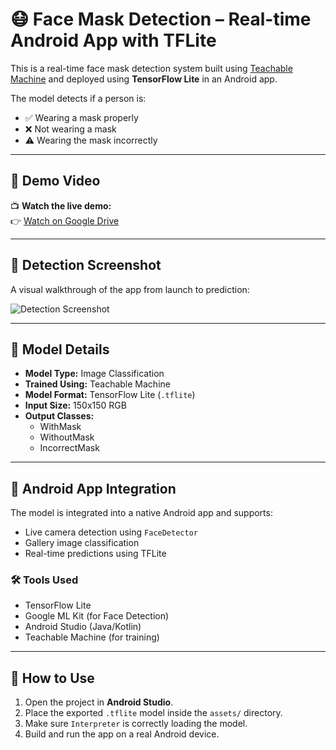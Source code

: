 # 😷 Face Mask Detection – Real-time Android App with TFLite

This is a real-time face mask detection system built using [Teachable Machine](https://teachablemachine.withgoogle.com/) and deployed using **TensorFlow Lite** in an Android app.

The model detects if a person is:
- ✅ Wearing a mask properly
- ❌ Not wearing a mask
- ⚠️ Wearing the mask incorrectly

---

## 🎥 Demo Video

📺 **Watch the live demo:**  
👉 [Watch on Google Drive](https://drive.google.com/file/d/1udY0Rx1nNsh_3A_69wGHJ2NRmFVydXge/view?usp=sharing)

---

## 📸 Detection Screenshot

A visual walkthrough of the app from launch to prediction:

![Detection Screenshot](ٍscreenapp.JPG)

---

## 🧠 Model Details

- **Model Type:** Image Classification
- **Trained Using:** Teachable Machine
- **Model Format:** TensorFlow Lite (`.tflite`)
- **Input Size:** 150x150 RGB
- **Output Classes:**
  - WithMask
  - WithoutMask
  - IncorrectMask

---

## 📱 Android App Integration

The model is integrated into a native Android app and supports:
- Live camera detection using `FaceDetector`
- Gallery image classification
- Real-time predictions using TFLite

### 🛠 Tools Used
- TensorFlow Lite
- Google ML Kit (for Face Detection)
- Android Studio (Java/Kotlin)
- Teachable Machine (for training)

---

## 🚀 How to Use

1. Open the project in **Android Studio**.
2. Place the exported `.tflite` model inside the `assets/` directory.
3. Make sure `Interpreter` is correctly loading the model.
4. Build and run the app on a real Android device.
